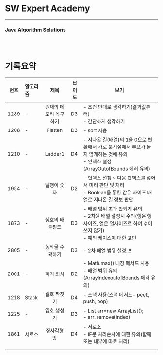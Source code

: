 # SW Expert Academy

----

### Java Algorithm Solutions

<br><br>

# 기록요약


| 번호 | 알고리즘 |          제목          | 난이도 | 보기                                                         |
| ---- | :------- | :--------------------: | ------ | ------------------------------------------------------------ |
| 1289 | -        | 원재의 메모리 복구하기 | D3     | - 조건 반대로 생각하기(결과값부터)<br />- 간단하게 생각하기  |
| 1208 | -        |        Flatten         | D3     | - sort 사용                                                  |
| 1210 | -        |        Ladder1         | D4     | - 지나온 길(배열)의 1을 0으로 변환해서 가로 분기점에서 루프가 돌지 않게하는 것에 유의<br />- 인덱스 설정(ArrayOutofBounds 에러 유의) |
| 1954 | -        |      달팽이 숫자       | D2     | - 인덱스 설정 > 다음 인덱스를 넣어서 미리 판단 및 처리<br />- Boolean을 통한 같은 사이즈 배열로 지나온 길 정보 판단 |
| 1873 | -        |    상호의 배틀필드     | D3     | - 배열 범위 초과 안되게 유의<br />- 2차원 배열 설정시 주의(행은 행사이즈, 열은 열사이즈로 하여 섞어쓰지 않기)<br />- 예외 케이스에 대한 고민 |
| 2805 | -        |    농작물 수확하기     | D3     | - 2차 배열 범위 설정..!!                                     |
| 2001 | -        |       파리 퇴치        | D2     | - Math.max() 내장 메서드 사용<br />- 배열 범위 유의(ArrayIndexoutofBounds 에러 유의) |
| 1218 | Stack    |      괄호 짝짓기       | D4     | - 스택 사용(스택 메서드- peek, push, pop)                    |
| 1225 | -        |      암호 생성기       | D3     | - List<Integer> arr=new ArrayList<Integer>();<br />- arr. remove(index) |
| 1861 | 서로소   |      정사각형 방       | D4     | - 서로소<br />- IF문 처리순서에 대한 유의(함께 또는 내부에 따로 처리) |
|      |          |                        |        |                                                              |
|      |          |                        |        |                                                              |

